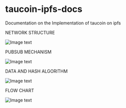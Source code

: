 # taucoin-ipfs-docs
Documentation on the Implementation of taucoin on ipfs

NETWORK STRUCTURE

![Image text](https://github.com/Tau-Coin/taucoin-ipfs-docs/blob/master/imgfile/networkstructure.jpg)

PUBSUB MECHANISM

![Image text](https://github.com/Tau-Coin/taucoin-ipfs-docs/blob/master/imgfile/pubsubmechanism.jpg)

DATA AND HASH ALGORITHM

![Image text](https://github.com/Tau-Coin/taucoin-ipfs-docs/blob/master/imgfile/dataandhashalgorithm.jpg)

FLOW CHART

![Image text](https://github.com/Tau-Coin/taucoin-ipfs-docs/blob/master/imgfile/flowchart.jpg)
